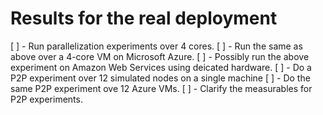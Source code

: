 # Results for the real deployment
[ ] - Run parallelization experiments over 4 cores.
[ ] - Run the same as above over a 4-core VM on Microsoft Azure.
[ ] - Possibly run the above experiment on Amazon Web Services using deicated hardware.
[ ] - Do a P2P experiment over 12 simulated nodes on a single machine
[ ] - Do the same P2P experiment ove 12 Azure VMs.
[ ] - Clarify the measurables for P2P experiments.
